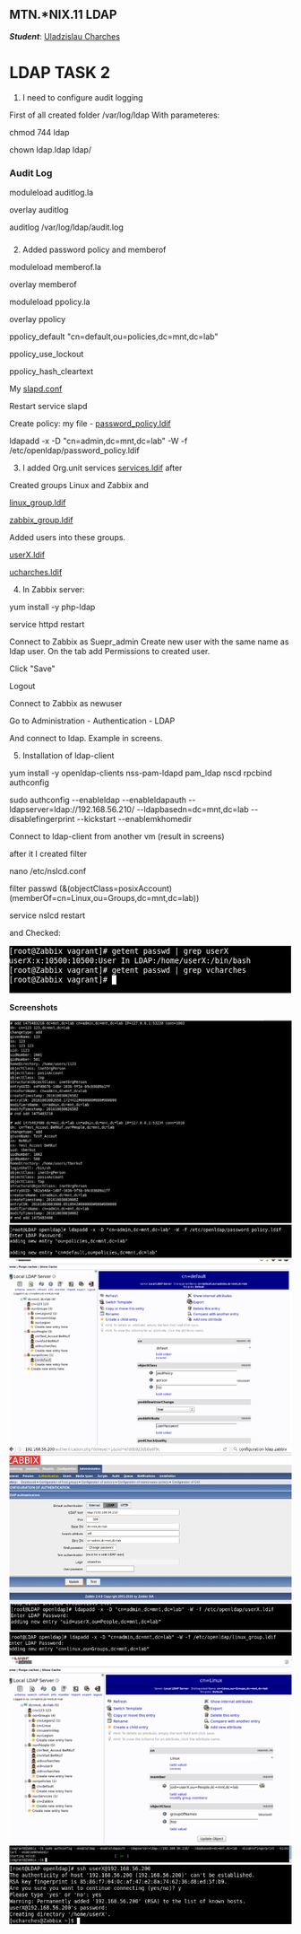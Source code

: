 MTN.*NIX.11 LDAP
---

***Student***: [Uladzislau Charches](https://upsa.epam.com/workload/employeeView.do?employeeId=4060741400038705754#emplTab=general)

# LDAP TASK 2

1. I need to configure audit logging

First of all created folder /var/log/ldap
With parameteres:
 
 chmod 744 ldap

 chown ldap.ldap ldap/

### Audit Log

moduleload auditlog.la

overlay auditlog

auditlog /var/log/ldap/audit.log

###

2. Added password policy and memberof


moduleload memberof.la

overlay memberof

moduleload ppolicy.la

overlay ppolicy

ppolicy_default "cn=default,ou=policies,dc=mnt,dc=lab"

ppolicy_use_lockout

ppolicy_hash_cleartext

My [slapd.conf](ldif_files/slapd.conf)

Restart service slapd

Create policy: my file - [password_policy.ldif](ldif_files/password_policy.ldif)

ldapadd -x -D "cn=admin,dc=mnt,dc=lab" -W -f /etc/openldap/password_policy.ldif

3. I added Org.unit services [services.ldif](ldif_files/services.ldif) after

Created groups Linux and Zabbix and 

[linux_group.ldif](ldif_files/linux_group.ldif)

[zabbix_group.ldif](ldif_files/zabbix_group.ldif)

Added users into these groups.

[userX.ldif](ldif_files/userX.ldif)

[ucharches.ldif](ldif_files/ucharches.ldif)

4. In Zabbix server:

yum install -y php-ldap

service httpd restart

Connect to Zabbix as Suepr_admin
Create new user with the same name as ldap user. On the tab add Permissions to created user.

Click "Save"

Logout

Connect to Zabbix as newuser

Go to Administration - Authentication - LDAP

And connect to ldap. Example in screens.

5. Installation of ldap-client


yum install -y openldap-clients nss-pam-ldapd pam_ldap nscd rpcbind authconfig

sudo authconfig --enableldap --enableldapauth --ldapserver=ldap://192.168.56.210/ --ldapbasedn=dc=mnt,dc=lab --disablefingerprint --kickstart --enablemkhomedir

Connect to ldap-client from another vm (result in screens)

after it I created filter 

nano  /etc/nslcd.conf

filter passwd (&(objectClass=posixAccount)(memberOf=cn=Linux,ou=Groups,dc=mnt,dc=lab))

service nslcd restart

and Checked:  

![10](screens/10.png)





**Screenshots**

![1](screens/1.png)
![2](screens/2.png)
![3](screens/3.png)
![4](screens/4.png)
![5](screens/5.png)
![6](screens/6.png)
![7](screens/7.png)
![8](screens/8.png)
![9](screens/9.png)
